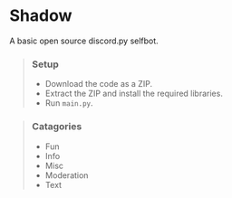 # Shadow
A basic open source discord.py selfbot.

> ### Setup
> - Download the code as a ZIP.
> - Extract the ZIP and install the required libraries.
> - Run `main.py`.

> ### Catagories
> - Fun
> - Info
> - Misc
> - Moderation
> - Text